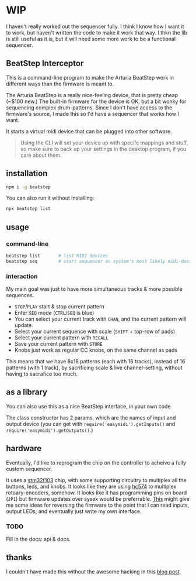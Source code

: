 # WIP

I haven't really worked out the sequencer fully. I think I know how I want it to work, but haven't written the code to make it work that way. I thkn the lib is still useful as it is, but it will need some more work to be a functional sequencer.

## BeatStep Interceptor

This is a command-line program to make the Arturia BeatStep work in different ways than the firmware is meant to.

The Arturia BeatStep is a really nice-feeling device, that is pretty cheap (~$100 new.) The built-in firmware for the device is OK, but a bit wonky for sequencing complex drum-patterns. Since I don't have access to the firmware's source, I made this so I'd have a sequencer that works how I want.

It starts a virtual midi device that can be plugged into other software.

> Using the CLI will set your device up with specifc mappings and stuff, so make sure to back up your settings in the desktop program, if you care about them.

## installation

```bash
npm i -g beatstep
```

You can also run it without installing:

```bash
npx beatstep list
```

## usage

### command-line

```bash
beatstep list       # list MIDI devices
beatstep seq        # start sequencer on system's most likely midi-device
```

### interaction

My main goal was just to have more simultaneous tracks & more possible sequences.

* `STOP`/`PLAY` start & stop current pattern
* Enter `SEQ` mode (`CTRL`/`SEQ` is blue)
* You can select your current track with `CHAN`, and the current pattern will update.
* Select your current sequence with scale (`SHIFT` + top-row of pads)
* Select your current pattern with `RECALL`
* Save your current pattern with `STORE`
* Knobs just work as regular CC knobs, on the same channel as pads

This means that we have 8x16 patterns (each with 16 tracks), instead of 16 patterns (with 1 track), by sacrificing scale & live channel-setting, without having to sacrafice too much.


## as a library

You can also use this as a nice BeatStep interface, in your own code

The class constructor has 2 params, which are the names of input and output device (you can get with `require('easymidi').getInputs()` and `require('easymidi').getOutputs()`.)

## hardware

Eventually, I'd like to reprogram the chip on the controller to acheive a fully custom sequencer.

It uses a [stm32f103](https://www.st.com/en/microcontrollers-microprocessors/stm32f103.html) chip, with some supporting circuitry to multiplex all the buttons, leds, and knobs. It looks like they are using [hc574](https://www.ti.com/lit/ds/symlink/sn54hc574.pdf?ts=1587965539932) to multiplex rotoary-encoders, somehow. It looks like it has programming pins on board (`JP1`) but firmware updates over sysex would be preferrable. [This](https://medium.com/techmaker/reverse-engineering-stm32-firmware-578d53e79b3) might give me some ideas for reversing the firmware to the point that I can read inputs, output LEDs, and eventually just write my own interface.


### TODO

Fill in the docs: api & docs.

## thanks

I couldn't have made this without the awesome hacking in this [blog post](https://www.untergeek.de/2014/11/taming-arturias-beatstep-sysex-codes-for-programming-via-ipad/).
